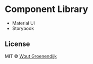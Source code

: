 # Component Library
- Material UI
- Storybook


## License

MIT © [Wout Groenendijk](https://github.com/WoutGroenendijk)
